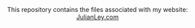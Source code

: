 <div align="center";>
This repository contains the files associated with my website: <br>
<a href="https://www.julianley.com/">JulianLey.com</a>
</div>
